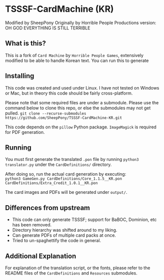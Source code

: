 # TSSSF-CardMachine (KR)
Modified by SheepPony
Originally by Horrible People Productions
version: OH GOD EVERYTHING IS STILL TERRIBLE

## What is this?
This is a fork of `Card Machine` by `Horrible People Games`, extensively modified to be able to handle Korean text. You can run this to generate 

## Installing
This code was created and used under Linux. I have not tested on Windows or Mac, but in theory this code should be fairly cross-platform.

Please note that some required files are under a submodule. Please use the command below to clone this repo, or else the submodules may not get pulled.
`git clone --recurse-submodules https://github.com/SheepPony/TSSSF-CardMachine-KR.git`

This code depends on the `pillow` Python package.
`ImageMagick` is required for PDF generation.


## Running
You must first generate the translated `.pon` file by running `python3 translator.py` under the `CardDefinitions/` directory.

After doing so, run the actual card generation by executing:  
`python3 GameGen.py CardDefinitions/Core_1.1.5__KR.pon CardDefinitions/Extra_Credit_1.0.1__KR.pon`

The card images and PDFs will be generated under `output/`.

## Differences from upstream
- This code can only generate TSSSF; support for BaBOC, Dominion, etc has been removed.
- Directory hierarchy was shifted around to my liking.
- Can generate PDFs of multiple card packs at once.
- Tried to un-spaghettify the code in general.

## Additional Explanation
For explanation of the translation script, or the fonts, 
please refer to the README files of the `CardDefinitions` and `Resources` submodules.

